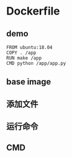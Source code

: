 # Dockerfile

## demo

```
FROM ubuntu:18.04
COPY . /app
RUN make /app
CMD python /app/app.py
```

## base image

## 添加文件

## 运行命令

## CMD